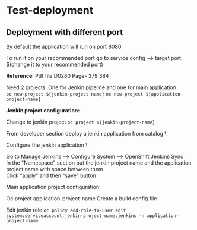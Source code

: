 # Test-deployment
## Deployment with different port
  By default the application will run on port 8080. 
  
  To run it on your recommended port go to service config --> target port: $(change it to your recommended port)

**Reference**: Pdf file D0280 Page- 379 384

Need 2 projects. One for Jenkin pipeline and one for main application\
`oc new-project ${jenkin-project-name}`
`oc new-project ${application-project-name}`

**Jenkin project configuration:**

Change to jenkin project 
`oc project ${jenkin-project-name}`

From developer section deploy a jenkin application from catalog \

Configure the jenkin application \

Go to Manage Jenkins --> Configure System --> OpenShift Jenkins Sync \
In the "Namespace" section put the jenkin project name and the application project name with space between them \
Click "apply" and then "save" button 



  
Main application project configuration:

Oc project application-project-name
Create a build config file

Edit jenkin role
`oc policy add-role-to-user edit system:serviceaccount:jenkin-project-name:jenkins -n application-project-name`
  
  
  
